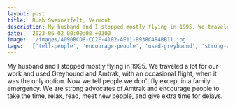 ```yaml
---
layout: post
title:  Ruah Swennerfelt, Vermont
description: My husband and I stopped mostly flying in 1995. We traveled a lot for our work and used Greyhound and Amtrak, with an occasional flight, when it was t...
date:   2023-06-02 00:00:00 +0300
image:  '/images/A090BCD8-CC2F-4182-AE11-B938C484BB11.jpg'
tags:   ['tell-people', 'encourage-people', 'used-greyhound', 'strong-advocates', 'occasional-flight', 'fly-except', 'family-emergency', 'time']
---
```

My husband and I stopped mostly flying in 1995. We traveled a lot for our work and used Greyhound and Amtrak, with an occasional flight, when it was the only option. Now we tell people we don't fly except in a family emergency. We are strong advocates of Amtrak and encourage people to take the time, relax, read, meet new people, and give extra time for delays.

